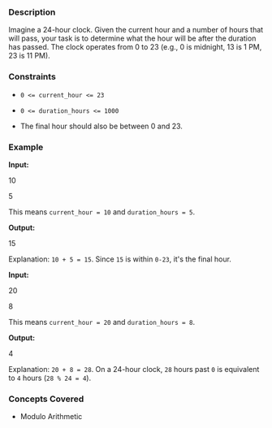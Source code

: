 ### Description
Imagine a 24-hour clock. Given the current hour and a number of hours that will pass, your task is to determine what the hour will be after the duration has passed. The clock operates from 0 to 23 (e.g., 0 is midnight, 13 is 1 PM, 23 is 11 PM).

### Constraints
*   `0 <= current_hour <= 23`
*   `0 <= duration_hours <= 1000`
*   The final hour should also be between 0 and 23.

### Example
**Input:**

10
5

This means `current_hour = 10` and `duration_hours = 5`.

**Output:**

15

Explanation: `10 + 5 = 15`. Since `15` is within `0-23`, it's the final hour.

**Input:**

20
8

This means `current_hour = 20` and `duration_hours = 8`.

**Output:**

4

Explanation: `20 + 8 = 28`. On a 24-hour clock, `28` hours past `0` is equivalent to `4` hours (`28 % 24 = 4`).

### Concepts Covered
*   Modulo Arithmetic
